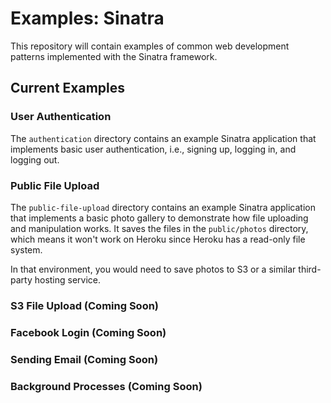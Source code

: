 # Examples: Sinatra

This repository will contain examples of common web development patterns
implemented with the Sinatra framework.

## Current Examples

### User Authentication

The `authentication` directory contains an example Sinatra application that implements basic user authentication, i.e., signing up, logging in, and logging out.

### Public File Upload

The `public-file-upload` directory contains an example Sinatra application that implements a basic photo gallery to demonstrate how file uploading and manipulation works.  It saves the files in the `public/photos` directory, which means it won't work on Heroku since Heroku has a read-only file system.

In that environment, you would need to save photos to S3 or a similar third-party hosting service.

### S3 File Upload (Coming Soon)

### Facebook Login (Coming Soon)

### Sending Email (Coming Soon)

### Background Processes (Coming Soon)
